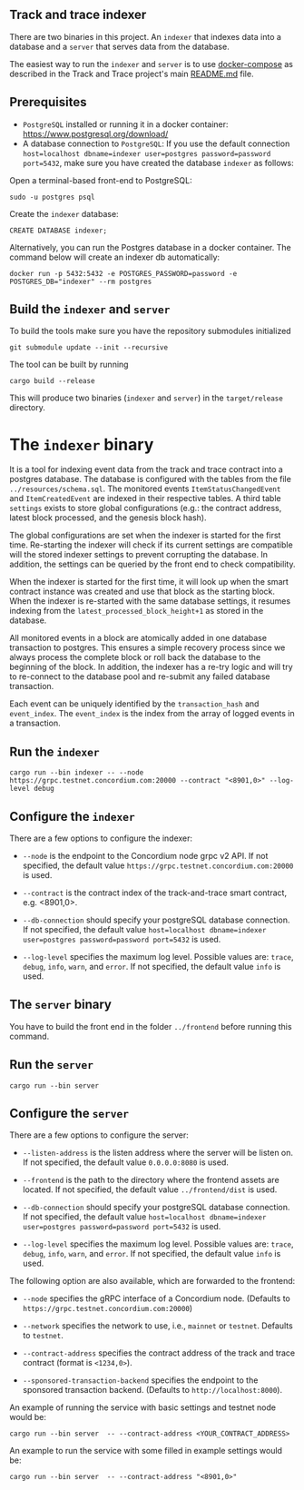 ## Track and trace indexer

There are two binaries in this project. An `indexer` that indexes data into a database and a `server` that serves data from the database.

The easiest way to run the `indexer` and `server` is to use [docker-compose](https://docs.docker.com/compose/) as described in the Track and Trace project's main [README.md](../README.md) file.

## Prerequisites

- `PostgreSQL` installed or running it in a docker container: https://www.postgresql.org/download/
-  A database connection to `PostgreSQL`: If you use the default connection `host=localhost dbname=indexer user=postgres password=password port=5432`, make sure you have created the database `indexer` as follows:

Open a terminal-based front-end to PostgreSQL:
```
sudo -u postgres psql
```

Create the `indexer` database:
```
CREATE DATABASE indexer;
```

Alternatively, you can run the Postgres database in a docker container. The command below will create an indexer db automatically:
```
docker run -p 5432:5432 -e POSTGRES_PASSWORD=password -e POSTGRES_DB="indexer" --rm postgres
```

## Build the `indexer` and `server`

To build the tools make sure you have the repository submodules initialized

```console
git submodule update --init --recursive
```

The tool can be built by running

```console
cargo build --release
```

This will produce two binaries (`indexer` and `server`) in the `target/release` directory.

# The `indexer` binary

It is a tool for indexing event data from the track and trace contract into a postgres database. The database is configured with the tables from the file `../resources/schema.sql`. The monitored events `ItemStatusChangedEvent` and `ItemCreatedEvent` are indexed in their respective tables. A third table `settings` exists to store global configurations (e.g.: the contract address, latest block processed, and the genesis block hash). 

The global configurations are set when the indexer is started for the first time. Re-starting the indexer will check if its current settings are compatible will the stored indexer settings to prevent corrupting the database. In addition, the settings can be queried by the front end to check compatibility. 

When the indexer is started for the first time, it will look up when the smart contract instance was created and use that block as the starting block. When the indexer is re-started with the same database settings, it resumes indexing from the `latest_processed_block_height+1` as stored in the database.

All monitored events in a block are atomically added in one database transaction to postgres. This ensures a simple recovery process since we always process the complete block or roll back the database to the beginning of the block. In addition, the indexer has a re-try logic and will try to re-connect to the database pool and re-submit any failed database transaction.

Each event can be uniquely identified by the `transaction_hash` and `event_index`. The `event_index` is the index from the array of logged events in a transaction.

## Run the `indexer`

```console
cargo run --bin indexer -- --node https://grpc.testnet.concordium.com:20000 --contract "<8901,0>" --log-level debug
```

## Configure the `indexer`

There are a few options to configure the indexer:

- `--node` is the endpoint to the Concordium node grpc v2 API. If not specified, the default value `https://grpc.testnet.concordium.com:20000` is used.

- `--contract` is the contract index of the track-and-trace smart contract, e.g. <8901,0>.

- `--db-connection` should specify your postgreSQL database connection. If not specified, the default value `host=localhost dbname=indexer user=postgres password=password port=5432` is used.

- `--log-level` specifies the maximum log level. Possible values are: `trace`, `debug`, `info`, `warn`, and `error`. If not specified, the default value `info` is used.

## The `server` binary

You have to build the front end in the folder `../frontend` before running this command.

## Run the `server`

```console
cargo run --bin server
```

## Configure the `server`

There are a few options to configure the server:

- `--listen-address` is the listen address where the server will be listen on. If not specified, the default value `0.0.0.0:8080` is used.

- `--frontend` is the path to the directory where the frontend assets are located. If not specified, the default value `../frontend/dist` is used.

- `--db-connection` should specify your postgreSQL database connection. If not specified, the default value `host=localhost dbname=indexer user=postgres password=password port=5432` is used.

- `--log-level` specifies the maximum log level. Possible values are: `trace`, `debug`, `info`, `warn`, and `error`. If not specified, the default value `info` is used.

The following option are also available, which are forwarded to the frontend:

- `--node` specifies the gRPC interface of a Concordium node. (Defaults to `https://grpc.testnet.concordium.com:20000`) 

- `--network` specifies the network to use, i.e., `mainnet` or `testnet`. Defaults to `testnet`.

- `--contract-address` specifies the contract address of the track and trace contract (format is `<1234,0>`).

- `--sponsored-transaction-backend` specifies the endpoint to the sponsored transaction backend. (Defaults to `http://localhost:8000`).

An example of running the service with basic settings and testnet node would be:

``` console
cargo run --bin server  -- --contract-address <YOUR_CONTRACT_ADDRESS>
```

An example to run the service with some filled in example settings would be:

``` console
cargo run --bin server  -- --contract-address "<8901,0>"
```
